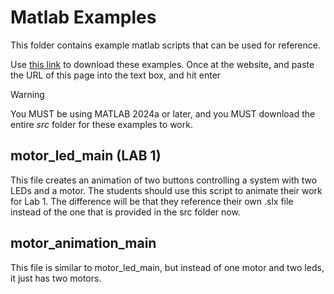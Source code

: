 # Matlab Examples
This folder contains example matlab scripts that can be used for reference.

Use [this link](https://download-directory.github.io/) to download these examples. Once at the website, and paste the URL of this page into the text box, and hit enter

>[!WARNING]
> You MUST be using MATLAB 2024a or later, and you MUST download the entire _src_ folder for these examples to work.

## motor_led_main (LAB 1)

This file creates an animation of two buttons controlling a system with two LEDs and a motor. The students should use this script to animate their work for Lab 1. The difference will be that they reference their own .slx file instead of the one that is provided in the src folder now. 

## motor_animation_main

This file is similar to motor_led_main, but instead of one motor and two leds, it just has two motors. 
